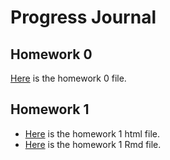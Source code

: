 # Progress Journal
## Homework 0
 [Here](files/IE360_Spring21_Homework0.html) is the homework 0 file.
## Homework 1
 + [Here](files/HW1.html) is the homework 1 html file.
 + [Here](files/HW1.Rmd) is the homework 1 Rmd file.